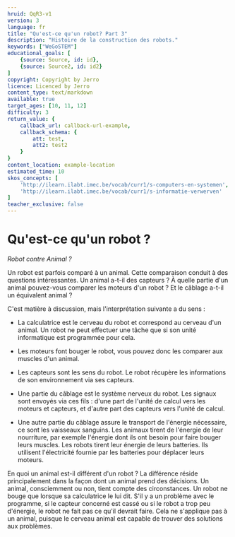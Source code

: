 ```yaml
---
hruid: QqR3-v1
version: 3
language: fr
title: "Qu'est-ce qu'un robot? Part 3"
description: "Histoire de la construction des robots."
keywords: ["WeGoSTEM"]
educational_goals: [
    {source: Source, id: id}, 
    {source: Source2, id: id2}
]
copyright: Copyright by Jerro
licence: Licenced by Jerro
content_type: text/markdown
available: true
target_ages: [10, 11, 12]
difficulty: 3
return_value: {
    callback_url: callback-url-example,
    callback_schema: {
        att: test,
        att2: test2
    }
}
content_location: example-location
estimated_time: 10
skos_concepts: [
    'http://ilearn.ilabt.imec.be/vocab/curr1/s-computers-en-systemen', 
    'http://ilearn.ilabt.imec.be/vocab/curr1/s-informatie-verwerven'
]
teacher_exclusive: false
---
```


# Qu'est-ce qu'un robot ?

*Robot contre Animal ?*

Un robot est parfois comparé à un animal. Cette comparaison conduit à des questions intéressantes. Un animal a-t-il des capteurs ? À quelle partie d'un animal pouvez-vous comparer les moteurs d'un robot ? Et le câblage a-t-il un équivalent animal ?

C'est matière à discussion, mais l'interprétation suivante a du sens :

* La calculatrice est le cerveau du robot et correspond au cerveau d'un animal. Un robot ne peut effectuer une tâche que si son unité informatique est programmée pour cela.

* Les moteurs font bouger le robot, vous pouvez donc les comparer aux muscles d'un animal.
* Les capteurs sont les sens du robot. Le robot récupère les informations de son environnement via ses capteurs.

* Une partie du câblage est le système nerveux du robot. Les signaux sont envoyés via ces fils : d'une part de l'unité de calcul vers les moteurs et capteurs, et d'autre part des capteurs vers l'unité de calcul.

* Une autre partie du câblage assure le transport de l'énergie nécessaire, ce sont les vaisseaux sanguins. Les animaux tirent de l'énergie de leur nourriture, par exemple l'énergie dont ils ont besoin pour faire bouger leurs muscles. Les robots tirent leur énergie de leurs batteries. Ils utilisent l'électricité fournie par les batteries pour déplacer leurs moteurs.

En quoi un animal est-il différent d'un robot ? La différence réside principalement dans la façon dont un animal prend des décisions. Un animal, consciemment ou non, tient compte des circonstances. Un robot ne bouge que lorsque sa calculatrice le lui dit. S'il y a un problème avec le programme, si le capteur concerné est cassé ou si le robot a trop peu d'énergie, le robot ne fait pas ce qu'il devrait faire. Cela ne s'applique pas à un animal, puisque le cerveau animal est capable de trouver des solutions aux problèmes.